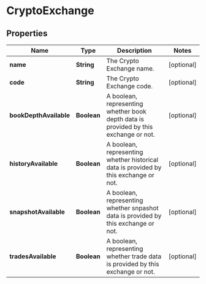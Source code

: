 
# CryptoExchange

## Properties
Name | Type | Description | Notes
------------ | ------------- | ------------- | -------------
**name** | **String** | The Crypto Exchange name. |  [optional]
**code** | **String** | The Crypto Exchange code. |  [optional]
**bookDepthAvailable** | **Boolean** | A boolean, representing whether book depth data is provided by this exchange or not. |  [optional]
**historyAvailable** | **Boolean** | A boolean, representing whether historical data is provided by this exchange or not. |  [optional]
**snapshotAvailable** | **Boolean** | A boolean, representing whether snpashot data is provided by this exchange or not. |  [optional]
**tradesAvailable** | **Boolean** | A boolean, representing whether trade data is provided by this exchange or not. |  [optional]



